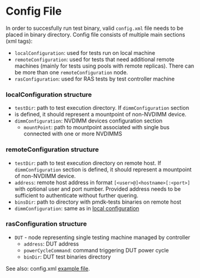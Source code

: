 # Config File #

In order to succesfully run test binary, valid `config.xml` file needs
to be placed in binary directory.
Config file consists of multiple main sections (xml tags):
* `localConfiguration`: used for tests run on local machine 
* `remoteConfiguration`: used for tests that need additional remote machines 
(mainly for tests using pools with remote replicas). There can be more than one
```remoteConfiguration``` node.
* `rasConfiguration`: used for RAS tests by test controller machine

### localConfiguration structure ###
* `testDir`: path to test execution directory. If `dimmConfiguration` section
* is defined, it should represent a mountpoint of non-NVDIMM device.
* `dimmConfiguration`: NVDIMM devices configuration section
    * `mountPoint`: path to mountpoint associated with single bus connected with
one or more NVDIMMS

### remoteConfiguration structure ###
* `testDir`: path to test execution directory on remote host. If
`dimmConfiguration` section is defined, it should represent a mountpoint of
non-NVDIMM device.
* `address`: remote host address in format `[<user>@]<hostname>[:<port>]`
with optional user and port number. Provided address needs to be sufficient to
authenticate without further quering.
* `binsDir`: path to directory with pmdk-tests binaries on remote host
* `dimmConfiguration`: same as in
[local configuration](#localConfiguration-structure)

### rasConfiguration structure ###
* `DUT` - node representing single testing machine managed by controller
    * `address`: DUT address
    * `powerCycleCommand`: command triggering DUT power cycle
    * `binDir`: DUT test binaries directory


See also: config.xml [example file](config.xml.example).
